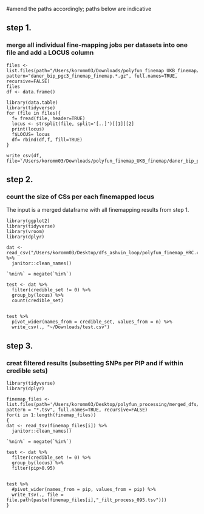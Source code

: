 #amend the paths accordingly; paths below are indicative

## step 1.
### merge all individual fine-mapping jobs per datasets into one file and add a LOCUS column

```
files <- list.files(path="/Users/koromm03/Downloads/polyfun_finemap_UKB_finemap/", pattern="daner_bip_pgc3_finemap_finemap.*.gz", full.names=TRUE, recursive=FALSE)
files
df <- data.frame()

library(data.table)
library(tidyverse)
for (file in files){
  f= fread(file, header=TRUE) 
  locus <- strsplit(file, split='[..]')[[1]][2] 
  print(locus) 
  f$LOCUS= locus
  df= rbind(df,f, fill=TRUE)
}

write_csv(df, file='/Users/koromm03/Downloads/polyfun_finemap_UKB_finemap/daner_bip_pgc3_polyfun_finemap.merged.csv')
```

## step 2.
### count the size of CSs per each finemapped locus
The input is a merged dataframe with all finemapping results from step 1.

```
library(ggplot2)
library(tidyverse)
library(vroom)
library(dplyr)

dat <- read_csv("/Users/koromm03/Desktop/dfs_ashvin_loop/polyfun_finemap_HRC.csv") %>%
  janitor::clean_names()

`%nin%` = negate(`%in%`)

test <- dat %>% 
  filter(credible_set != 0) %>%
  group_by(locus) %>%
  count(credible_set)


test %>% 
  pivot_wider(names_from = credible_set, values_from = n) %>%
  write_csv(., "~/Downloads/test.csv")
 ``` 
  
## step 3.
### creat filtered results (subsetting SNPs per PIP and if within credible sets)

```
library(tidyverse)
library(dplyr)

finemap_files <- list.files(path='/Users/koromm03/Desktop/polyfun_processing/merged_dfs/', pattern = "*.tsv", full.names=TRUE, recursive=FALSE)
for(i in 1:length(finemap_files))
{
dat <- read_tsv(finemap_files[i]) %>%
  janitor::clean_names()

`%nin%` = negate(`%in%`)

test <- dat %>% 
  filter(credible_set != 0) %>%
  group_by(locus) %>%
  filter(pip>0.95)


test %>% 
  #pivot_wider(names_from = pip, values_from = pip) %>%
  write_tsv(., file = file.path(paste(finemap_files[i],"_filt_process_095.tsv")))
}
```
  
 
  
  
  
  
  
